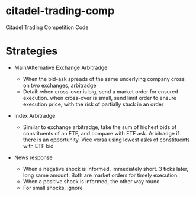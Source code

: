 # citadel-trading-comp
Citadel Trading Competition Code

# Strategies

- Main/Alternative Exchange Arbitradge
  - When the bid-ask spreads of the same underlying company cross on two exchanges, arbitradge
  - Detail: when cross-over is big, send a market order for ensured execution. when cross-over is small, send limit order to ensure execution price, with the risk of partially stuck in an order
 
- Index Arbitradge
  - Similar to exchange arbitradge, take the sum of highest bids of constituents of an ETF, and compare with ETF ask. Arbitradge if there is an opportunity. Vice versa using lowest asks of constituents with ETF bid
 
- News response
  - When a negative shock is informed, immediately short. 3 ticks later, long same amount. Both are market orders for timely execution. 
  - When a positive shock is informed, the other way round
  - For small shocks, ignore
